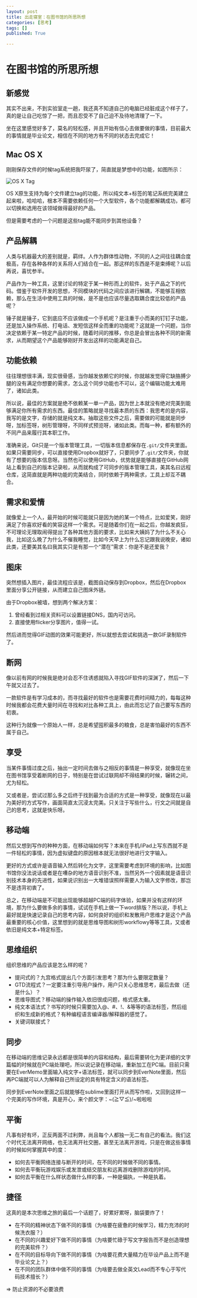 ```yaml
---
layout: post
title: 出走寝室：在图书馆的所思所想
categories: [思考]
tags: []
published: True

---
```


# 在图书馆的所思所想

## 新感觉

其实不出来，不到实验室走一趟，我还真不知道自己的电脑已经脏成这个样子了，真的是让自己吃惊了一把，而且忍受不了自己迫不及待地清理了一下。

坐在这里感觉好多了，莫名的轻松感，并且开始有信心去做要做的事情，目前最大的事情就是毕业论文，相信在不同的地方有不同的状态去完成它！

## Mac OS X

刚刚保存文件的时候tag系统把我吓尿了，简直就是梦想中的功能，如图所示：

![OS X Tag](/public/img/idea/OS%20X%20Tag.png)

OS X原生支持为每个文件建立tag的功能，所以纯文本+标签的笔记系统完美建立起来啦，哈哈哈，根本不需要依赖任何一个大型软件，各个功能都解耦成功，都可以切换和选用在该领域做得最好的产品。

但是需要考虑的一个问题是这些tag能不能同步到其他设备？

## 产品解耦

人类与机器最大的差别就是，羁绊。人作为群体性动物，不同的人之间往往耦合度极高，存在各种各样的关系将人们结合在一起。那这样的东西是不是束缚呢？以后再说，喜忧参半。

产品作为一种工具，这里讨论的特定于某一种形而上的软件，处于产品之下的代码。借鉴于软件开发的思想，不同模块的代码之间应该进行解耦，不能够互相依赖，那么在生活中使用工具的时候，是不是也应该尽量选取耦合度比较低的产品呢？

锤子就是锤子，它到底应不应该做成一个手机呢？是注重于小而美的钉钉子功能，还是加入操作系统、打电话、发短信这样全而重的功能呢？这就是一个问题，当你决定依赖于某一特定产品的时候，随着时间的推移，你总是会冒出各种不同的新需求，从而期望这个产品能够刚好开发出这样的功能满足自己。

## 功能依赖

往往理想很丰满，现实很骨感，当你越发依赖它的时候，你就越发觉得它缺胳膊少腿的没有满足你想要的需求，怎么这个同步功能也不可以，这个编辑功能太难用了，诸如此类。

所以说，最佳的方案就是绝不依赖某一单一产品，因为世上本就没有绝对完美到能够满足你所有需求的东西。最佳的策略就是寻找最本质的东西：我思考的是内容，我写的是文字，存储的就是纯文本。抽取这些文件之后，需要做的可能就是同步呀，加标签呀，树形管理呀，不同样式预览呀，诸如此类。而每一种，都有额外的不同产品来履行其本职工作。

准确来说，Git只是一个版本管理工具，一切版本信息都保存在`.git/`文件夹里面。如果只需要同步，可以直接使用Dropbox就好了，只要同步了`.git/`文件夹，你就有了想要的版本信息呀。当然也可以使用GitHub，优势就是能够直接在GitHub网站上看到自己的版本记录啦，从而就构成了可同步的版本管理工具，美其名曰远程仓库，这简直就是两种功能的完美结合，同时依赖于两种需求，工具上却互不耦合。

## 需求和爱情

就像爱上一个人，最开始的时候可能就只是因为她的某一个特点，比如爱笑，刚好满足了你喜欢好看的笑容这样一个需求。可是随着你们在一起之后，你越发疯狂，不可理论无理取闹得提出了各种其他方面的要求，比如来大姨妈了为什么不关心我，比如这么晚了为什么不催我睡觉，比如今天早上为什么忘记跟我说晚安，诸如此类，还要美其名曰我其实只是有那一个“潜在”需求：你是不是还爱我？

## 图床

突然想插入图片，最佳流程应该是，截图自动保存到Dropbox，然后在Dropbox里面分享公开链接，从而建立自己图床外链。

由于Dropbox被墙，想到两个解决方案：

1. 曾经看到过相关资料可以设置链接DNS，国内可访问。
2. 直接使用flicker分享图片，值得一试。

然后进而觉得GIF动图的效果可能更好，所以就想去尝试和挑选一款GIF录制软件了。

## 断网

像以前有网的时候我是绝对会忍不住诱惑就陷入寻找GIF软件的深渊了，然后一下午就又过去了。

一款软件是有学习成本的，而寻找最好的软件也是需要花费时间精力的，每每这种时候我都会花费大量时间在寻找和对比各种工具上，由此而忘记了自己要写东西的初衷。

这种行为就像一个原始人一样，总是希望囤积最多的粮食，总是害怕最好的东西不属于自己。

## 享受

当某件事情过度之后，抽出一定时间去做与之相反的事情是一种享受，就像现在坐在图书馆享受着断网的日子，特别是在尝试过联网却不得结果的时候，辗转之间，尤为轻松。

又或者是，尝试过那么多之后终于找到最为合适的方式是一种享受，就像现在以最为美好的方式写作，画面简直太沉浸太完美。只关注于写些什么，行文之间就是自己的思考，这就是快乐呀。

## 移动端

然后又想到写作的种种方面，在移动端如何写？本来在手机/iPad上写东西就不是一件轻松的事情，因为虚拟键盘的原因根本就无法很好地进行文字输入。

更好的方式或许是语音输入然后转化为文字，这里需要考虑到环境的影响，比如图书馆你没法说话或者是在嘈杂的地方语音识别不准，当然另外一个因素就是语音识别技术本身的先进性，如果说识别出一大堆错误照样需要人为输入文字修改，那岂不是违背初衷了。

总之，在移动端是不可能出现能够超越PC端的码字体验，如果并没有这样的环境，那为什么要做多余的事情，试试在手机上做一下word排版？所以说，手机上最好就是快速记录自己的思考内容，如何良好的组织和发散用户思维才是这个产品最重要的核心价值，这里想到的就是思维导图和树形workflowy等等工具，又或者依旧是纯文本+特定标签。

## 思维组织

组织思维的产品应该是怎么样的呢？

- 提问式的？九宫格式提出几个方面引发思考？那为什么要限定数量？
- GTD流程式？一定要注重引导用户操作，用户只关心思维思考，最后去做（还是什么）？
- 思维导图式？移动端的操作输入依旧很成问题，格式感太重。
- 纯文本语法式？书写的时候只需要加入@、#、!、&等等的语法标签，然后组织和生成新的格式？有种编程语言编译器/解释器的感觉了。
- 关键词联接式？

## 同步

在移动端的思维记录永远都是很简单的内容和结构，最后需要转化为更详细的文字篇幅的时候就在PC端处理吧，所以说记录在移动端，重新加工在PC端。目前只需要在EverMemo里面输入纯文字+语法标签，就可以同步到EverNote里面，然后再PC端就可以人为解释自己所设定的具有特定含义的语法标签。

同步到EverNote里面之后就能够在sublime里面打开从而写作啦，又回到这样一个完美的写作环境，真是开心，来个颜文字：~\(≧▽≦)/~啦啦啦

## 平衡

凡事有好有坏，正反两面不过利弊，尚且每个人都独一无二有自己的看法。我们这个时代无法离开网络，也无法离开社交圈，甚至无法离开游戏，只是在做这些事情的时候如何掌握其中的度：

- 如何去平衡网络连接与断开的时间，在不同的时候做不同的事情。
- 如何去平衡玩游戏娱乐或发泄或结交朋友和远离游戏删除游戏的时间。
- 如何去平衡在什么样状态做什么样的事，一种是偏执，一种是执着。

## 捷径

这真的是本次思维之旅的最后一个话题了，好累好累呀，脑袋要炸了！

- 在不同的精神状态下做不同的事情（为啥要在疲惫的时候学习，精力充沛的时候洗衣服？）
- 在不同的兴趣爱好下做不同的事情（为啥要忙碌于写文字报告而不是创造理想的完美软件？）
- 在不同的目标导向下做不同的事情（为啥要花费大量精力在毕设产品上而不是毕业论文上？）
- 在不同的团队群体中做不同的事情（为啥要去做全英文Lead而不专心于写代码技术擅长？）

=> 防止资源的不必要浪费



